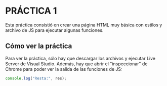 # PRÁCTICA 1

Esta práctica consistió en crear una página HTML muy básica con estilos y archivo de JS para ejecutar algunas funciones.

## Cómo ver la práctica

Para ver la práctica, sólo hay que descargar los archivos y ejecutar Live Server de Visual Studio. Además, hay que abrir el "inspeccionar" de Chrome para poder ver la salida de las funciones de JS:

```javascript
console.log("Resta:", res);
```

